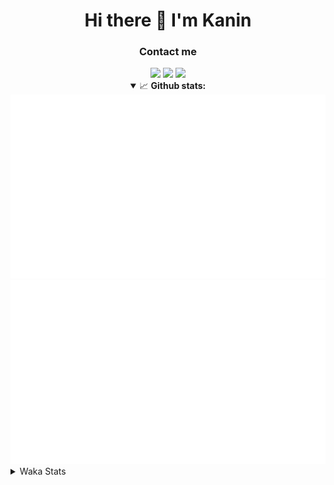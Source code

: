 <div align="center">
 <h1>Hi there 👋 I'm Kanin</h1>
 <h3>Contact me</h3>
 <a href="mailto:im@kanin.dev"><img src="https://img.shields.io/badge/gmail-%23D14836.svg?&style=for-the-badge&logo=gmail&logoColor=white"/></a>
 <a href="https://twitter.com/KaninDev"><img src="https://img.shields.io/badge/twitter-%231DA1F2.svg?&style=for-the-badge&logo=twitter&logoColor=white"/></a>
 <a href="https://www.linkedin.com/in/KaninDev"><img src="https://img.shields.io/badge/linkedin-%230077B5.svg?&style=for-the-badge&logo=linkedin&logoColor=white"/></a>
<details open>
  <summary>📈 <b>Github stats:</b></summary>
  <img src="https://github.com/Kanin/Kanin/blob/master/scripts/GitHubStats/generated/overview.svg"/>
  <img src="https://github.com/Kanin/Kanin/blob/master/scripts/GitHubStats/generated/languages.svg"/>
</details>
</div>

<details>
 <summary>Waka Stats</summary>

<!--START_SECTION:waka-->
![Profile Views](http://img.shields.io/badge/Profile%20Views-18-blue)

![Lines of code](https://img.shields.io/badge/From%20Hello%20World%20I%27ve%20Written-1.0%20million%20lines%20of%20code-blue)

**🐱 My Github Data** 

> 🏆 383 Contributions in the Year 2020
 > 
> 📦 11.1 kB Used in Github's Storage 
 > 
> 🚫 Not Opted to Hire
 > 
> 📜 7 Public Repositories
 > 
> 🔑 3 Private Repositories 

**I'm an Early 🐤** 

```text
🌞 Morning    88 commits     ██████░░░░░░░░░░░░░░░░░░░   24.65% 
🌆 Daytime    124 commits    ████████░░░░░░░░░░░░░░░░░   34.73% 
🌃 Evening    81 commits     █████░░░░░░░░░░░░░░░░░░░░   22.69% 
🌙 Night      64 commits     ████░░░░░░░░░░░░░░░░░░░░░   17.93%

```
📅 **I'm Most Productive on Sunday** 

```text
Monday       65 commits     ████░░░░░░░░░░░░░░░░░░░░░   18.21% 
Tuesday      44 commits     ███░░░░░░░░░░░░░░░░░░░░░░   12.32% 
Wednesday    52 commits     ███░░░░░░░░░░░░░░░░░░░░░░   14.57% 
Thursday     35 commits     ██░░░░░░░░░░░░░░░░░░░░░░░   9.8% 
Friday       43 commits     ███░░░░░░░░░░░░░░░░░░░░░░   12.04% 
Saturday     43 commits     ███░░░░░░░░░░░░░░░░░░░░░░   12.04% 
Sunday       75 commits     █████░░░░░░░░░░░░░░░░░░░░   21.01%

```


📊 **This Week I Spent My Time On** 

```text
⌚︎ Time Zone: America/New_York

💬 Programming Languages: 
virtualenv               6 mins              ████████████░░░░░░░░░░░░░   51.07% 
Python                   5 mins              ██████████░░░░░░░░░░░░░░░   43.33% 
Other                    0 secs              █░░░░░░░░░░░░░░░░░░░░░░░░   5.61%

🔥 Editors: 
PyCharm                  12 mins             █████████████████████████   100.0%

🐱‍💻 Projects: 
Naila.bot                12 mins             █████████████████████████   100.0%

💻 Operating System: 
Linux                    12 mins             █████████████████████████   100.0%

```

**I Mostly Code in Python** 

```text
Python                   17 repos            ███████████████████░░░░░░   77.27% 
JavaScript               2 repos             ██░░░░░░░░░░░░░░░░░░░░░░░   9.09% 
Kotlin                   1 repo              █░░░░░░░░░░░░░░░░░░░░░░░░   4.55% 
HTML                     1 repo              █░░░░░░░░░░░░░░░░░░░░░░░░   4.55% 
Java                     1 repo              █░░░░░░░░░░░░░░░░░░░░░░░░   4.55%

```


**Timeline**

![Chart not found](https://raw.githubusercontent.com/Kanin/Kanin/master/charts/bar_graph.png) 


<!--END_SECTION:waka-->
</details>

